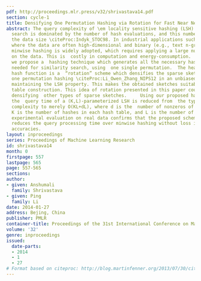 ```yaml
---
pdf: http://proceedings.mlr.press/v32/shrivastava14.pdf
section: cycle-1
title: Densifying One Permutation Hashing via Rotation for Fast Near Neighbor Search
abstract: The query complexity of \em locality sensitive hashing (LSH) based similarity
  search is dominated by the number of hash evaluations, and this number grows with
  the data size \citeProc:Indyk_STOC98. In industrial applications such as search
  where the data are often high-dimensional and binary (e.g., text n-grams),  \em
  minwise hashing is widely adopted, which requires applying a large number  of permutations
  on the data. This is  costly in computation and energy-consumption.    In this paper,
  we propose a  hashing technique which generates all the necessary hash evaluations
  needed for similarity search, using  one single permutation.  The heart of the proposed
  hash function is a  “rotation” scheme which densifies the sparse sketches of \em
  one permutation hashing \citeProc:Li_Owen_Zhang_NIPS12 in an unbiased fashion thereby
  maintaining the LSH property. This makes the obtained sketches suitable for hash
  table construction. This idea of rotation presented in this paper could be of independent  interest  for
  densifying  other types of sparse sketches.     Using our proposed hashing method,
  the  query time of a (K,L)-parameterized LSH is reduced from  the typical O(dKL)
  complexity to merely O(KL+dL), where d is the  number of nonzeros of the data vector,
  K is the number of hashes in each hash table, and L is the number of hash tables.  Our
  experimental evaluation on real data confirms that the proposed scheme significantly
  reduces the query processing time over minwise hashing without loss in retrieval
  accuracies.
layout: inproceedings
series: Proceedings of Machine Learning Research
id: shrivastava14
month: 0
firstpage: 557
lastpage: 565
page: 557-565
sections: 
author:
- given: Anshumali
  family: Shrivastava
- given: Ping
  family: Li
date: 2014-01-27
address: Bejing, China
publisher: PMLR
container-title: Proceedings of the 31st International Conference on Machine Learning
volume: '32'
genre: inproceedings
issued:
  date-parts:
  - 2014
  - 1
  - 27
# Format based on citeproc: http://blog.martinfenner.org/2013/07/30/citeproc-yaml-for-bibliographies/
---
```

